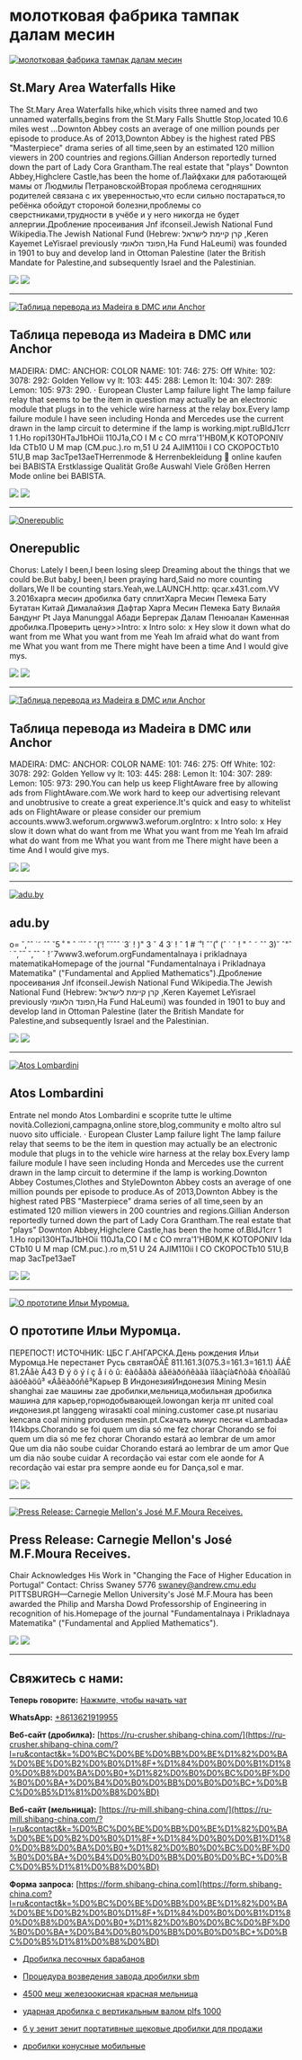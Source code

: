 # молотковая фабрика тампак далам месин

<a href="https://swt.shibang-china.com/?l=ru&img&k=%D0%BC%D0%BE%D0%BB%D0%BE%D1%82%D0%BA%D0%BE%D0%B2%D0%B0%D1%8F+%D1%84%D0%B0%D0%B1%D1%80%D0%B8%D0%BA%D0%B0+%D1%82%D0%B0%D0%BC%D0%BF%D0%B0%D0%BA+%D0%B4%D0%B0%D0%BB%D0%B0%D0%BC+%D0%BC%D0%B5%D1%81%D0%B8%D0%BD" target="_blank">![молотковая фабрика тампак далам месин](http://static.shibang-china.com/all-800x300/485.jpg)</a>

## St.Mary Area Waterfalls Hike
The St.Mary Area Waterfalls hike,which visits three named and two unnamed waterfalls,begins from the St.Mary Falls Shuttle Stop,located 10.6 miles west …Downton Abbey costs an average of one million pounds per episode to produce.As of 2013,Downton Abbey is the highest rated PBS &quot;Masterpiece&quot; drama series of all time,seen by an estimated 120 million viewers in 200 countries and regions.Gillian Anderson reportedly turned down the part of Lady Cora Grantham.The real estate that &quot;plays&quot; Downton Abbey,Highclere Castle,has been the home of.Лайфхаки для работающей мамы от Людмилы ПетрановскойВторая проблема сегодняшних родителей связана с их уверенностью,что если сильно постараться,то ребёнка обойдут стороной болезни,проблемы со сверстниками,трудности в учёбе и у него никогда не будет аллергии.Дробление просеивания Jnf ifconseil.Jewish National Fund Wikipedia.The Jewish National Fund (Hebrew: קרן קיימת לישראל ‎,Keren Kayemet LeYisrael previously הפונד הלאומי,Ha Fund HaLeumi) was founded in 1901 to buy and develop land in Ottoman Palestine (later the British Mandate for Palestine,and subsequently Israel and the Palestinian.


<a href="https://whatsapp.shibangsoft.com/WhatsApp.php" target="_blank" title="WhatsApp">![](http://static.shibang-china.com/icon/whatsapp.png)</a> <a href="https://swt.shibang-china.com/?l=ru&icon&k=%D0%BC%D0%BE%D0%BB%D0%BE%D1%82%D0%BA%D0%BE%D0%B2%D0%B0%D1%8F+%D1%84%D0%B0%D0%B1%D1%80%D0%B8%D0%BA%D0%B0+%D1%82%D0%B0%D0%BC%D0%BF%D0%B0%D0%BA+%D0%B4%D0%B0%D0%BB%D0%B0%D0%BC+%D0%BC%D0%B5%D1%81%D0%B8%D0%BD" target="_blank">![](http://static.shibang-china.com/icon/chat-ru.png)</a>

---

<a href="https://swt.shibang-china.com/?l=ru&img&k=%D0%BC%D0%BE%D0%BB%D0%BE%D1%82%D0%BA%D0%BE%D0%B2%D0%B0%D1%8F+%D1%84%D0%B0%D0%B1%D1%80%D0%B8%D0%BA%D0%B0+%D1%82%D0%B0%D0%BC%D0%BF%D0%B0%D0%BA+%D0%B4%D0%B0%D0%BB%D0%B0%D0%BC+%D0%BC%D0%B5%D1%81%D0%B8%D0%BD" target="_blank">![Таблица перевода из Madeira в DMC или Anchor](http://static.shibang-china.com/all-800x300/526.jpg)</a>

## Таблица перевода из Madeira в DMC или Anchor
MADEIRA: DMC: ANCHOR: COLOR NAME: 101: 746: 275: Off White: 102: 3078: 292: Golden Yellow vy lt: 103: 445: 288: Lemon lt: 104: 307: 289: Lemon: 105: 973: 290.&nbsp;&#0183;&#32;European Cluster Lamp failure light The lamp failure relay that seems to be the item in question may actually be an electronic module that plugs in to the vehicle wire harness at the relay box.Every lamp failure module I have seen including Honda and Mercedes use the current drawn in the lamp circuit to determine if the lamp is working.mipt.ruBldJ1crr 1 1.Ho ropi130HTaJ1bHOii 110J1a,CO I M c CO mrra'1'HB0M,K KOTOPONIV Ida CTb10 U M map (CM.puc.).ro m,51 U 24 AJIM110ii I CO CKOPOCTb10 51U,B map 3acTpe13aeTHerrenmode &amp; Herrenbekleidung 👔 online kaufen bei BABISTA Erstklassige Qualit&#228;t Gro&#223;e Auswahl Viele Gr&#246;&#223;en Herren Mode online bei BABISTA.


<a href="https://whatsapp.shibangsoft.com/WhatsApp.php" target="_blank" title="WhatsApp">![](http://static.shibang-china.com/icon/whatsapp.png)</a> <a href="https://swt.shibang-china.com/?l=ru&icon&k=%D0%BC%D0%BE%D0%BB%D0%BE%D1%82%D0%BA%D0%BE%D0%B2%D0%B0%D1%8F+%D1%84%D0%B0%D0%B1%D1%80%D0%B8%D0%BA%D0%B0+%D1%82%D0%B0%D0%BC%D0%BF%D0%B0%D0%BA+%D0%B4%D0%B0%D0%BB%D0%B0%D0%BC+%D0%BC%D0%B5%D1%81%D0%B8%D0%BD" target="_blank">![](http://static.shibang-china.com/icon/chat-ru.png)</a>

---

<a href="https://swt.shibang-china.com/?l=ru&img&k=%D0%BC%D0%BE%D0%BB%D0%BE%D1%82%D0%BA%D0%BE%D0%B2%D0%B0%D1%8F+%D1%84%D0%B0%D0%B1%D1%80%D0%B8%D0%BA%D0%B0+%D1%82%D0%B0%D0%BC%D0%BF%D0%B0%D0%BA+%D0%B4%D0%B0%D0%BB%D0%B0%D0%BC+%D0%BC%D0%B5%D1%81%D0%B8%D0%BD" target="_blank">![Onerepublic](http://static.shibang-china.com/all-800x300/562.jpg)</a>

## Onerepublic
Chorus: Lately I been,I been losing sleep Dreaming about the things that we could be.But baby,I been,I been praying hard,Said no more counting dollars,We ll be counting stars.Yeah,we.LAUNCH.http: qcar.x431.com.VV 3.2016харга месин дробилка бату сплитХарга Месин Пемека Бату Бутатан Китай Дималайзия Дафтар Харга Месин Пемека Бату Вилайя Бандунг Pt Jaya Manunggal Абади Бергерак Далам Пенюалан Каменная дробилка.Проверить цену&gt;&gt;Intro: x Intro solo: x Hey slow it down what do want from me What you want from me Yeah Im afraid what do want from me What you want from me There might have been a time And I would give mys.


<a href="https://whatsapp.shibangsoft.com/WhatsApp.php" target="_blank" title="WhatsApp">![](http://static.shibang-china.com/icon/whatsapp.png)</a> <a href="https://swt.shibang-china.com/?l=ru&icon&k=%D0%BC%D0%BE%D0%BB%D0%BE%D1%82%D0%BA%D0%BE%D0%B2%D0%B0%D1%8F+%D1%84%D0%B0%D0%B1%D1%80%D0%B8%D0%BA%D0%B0+%D1%82%D0%B0%D0%BC%D0%BF%D0%B0%D0%BA+%D0%B4%D0%B0%D0%BB%D0%B0%D0%BC+%D0%BC%D0%B5%D1%81%D0%B8%D0%BD" target="_blank">![](http://static.shibang-china.com/icon/chat-ru.png)</a>

---

<a href="https://swt.shibang-china.com/?l=ru&img&k=%D0%BC%D0%BE%D0%BB%D0%BE%D1%82%D0%BA%D0%BE%D0%B2%D0%B0%D1%8F+%D1%84%D0%B0%D0%B1%D1%80%D0%B8%D0%BA%D0%B0+%D1%82%D0%B0%D0%BC%D0%BF%D0%B0%D0%BA+%D0%B4%D0%B0%D0%BB%D0%B0%D0%BC+%D0%BC%D0%B5%D1%81%D0%B8%D0%BD" target="_blank">![Таблица перевода из Madeira в DMC или Anchor](http://static.shibang-china.com/all-800x300/90.jpg)</a>

## Таблица перевода из Madeira в DMC или Anchor
MADEIRA: DMC: ANCHOR: COLOR NAME: 101: 746: 275: Off White: 102: 3078: 292: Golden Yellow vy lt: 103: 445: 288: Lemon lt: 104: 307: 289: Lemon: 105: 973: 290.You can help us keep FlightAware free by allowing ads from FlightAware.com.We work hard to keep our advertising relevant and unobtrusive to create a great experience.It's quick and easy to whitelist ads on FlightAware or please consider our premium accounts.www3.weforum.orgwww3.weforum.orgIntro: x Intro solo: x Hey slow it down what do want from me What you want from me Yeah Im afraid what do want from me What you want from me There might have been a time And I would give mys.


<a href="https://whatsapp.shibangsoft.com/WhatsApp.php" target="_blank" title="WhatsApp">![](http://static.shibang-china.com/icon/whatsapp.png)</a> <a href="https://swt.shibang-china.com/?l=ru&icon&k=%D0%BC%D0%BE%D0%BB%D0%BE%D1%82%D0%BA%D0%BE%D0%B2%D0%B0%D1%8F+%D1%84%D0%B0%D0%B1%D1%80%D0%B8%D0%BA%D0%B0+%D1%82%D0%B0%D0%BC%D0%BF%D0%B0%D0%BA+%D0%B4%D0%B0%D0%BB%D0%B0%D0%BC+%D0%BC%D0%B5%D1%81%D0%B8%D0%BD" target="_blank">![](http://static.shibang-china.com/icon/chat-ru.png)</a>

---

<a href="https://swt.shibang-china.com/?l=ru&img&k=%D0%BC%D0%BE%D0%BB%D0%BE%D1%82%D0%BA%D0%BE%D0%B2%D0%B0%D1%8F+%D1%84%D0%B0%D0%B1%D1%80%D0%B8%D0%BA%D0%B0+%D1%82%D0%B0%D0%BC%D0%BF%D0%B0%D0%BA+%D0%B4%D0%B0%D0%BB%D0%B0%D0%BC+%D0%BC%D0%B5%D1%81%D0%B8%D0%BD" target="_blank">![adu.by](http://static.shibang-china.com/all-800x300/1059.jpg)</a>

## adu.by
o= ˘,ˆˆ ˙˜ ˆˆ ˘5 ˚ &quot; ˆ ˙ˆ˘ ˘ ˆ(’! ˝ˇˆˆ ˙3˙ ! )&quot; 3 ˇ 4 3˙ ! ˆ 1 # ˙˚! ˆˇ(˚ (ˆ ˙ ˆ ! &quot; ˆ ˜ ˆˆ 3)˘ ˆ&quot;ˆ ˙ ˘,ˇ˝ ˘,ˆˆ ˆ !˜7www3.weforum.orgFundamentalnaya i prikladnaya matematikaHomepage of the journal &quot;Fundamentalnaya i Prikladnaya Matematika&quot; (&quot;Fundamental and Applied Mathematics&quot;).Дробление просеивания Jnf ifconseil.Jewish National Fund Wikipedia.The Jewish National Fund (Hebrew: קרן קיימת לישראל ‎,Keren Kayemet LeYisrael previously הפונד הלאומי,Ha Fund HaLeumi) was founded in 1901 to buy and develop land in Ottoman Palestine (later the British Mandate for Palestine,and subsequently Israel and the Palestinian.


<a href="https://whatsapp.shibangsoft.com/WhatsApp.php" target="_blank" title="WhatsApp">![](http://static.shibang-china.com/icon/whatsapp.png)</a> <a href="https://swt.shibang-china.com/?l=ru&icon&k=%D0%BC%D0%BE%D0%BB%D0%BE%D1%82%D0%BA%D0%BE%D0%B2%D0%B0%D1%8F+%D1%84%D0%B0%D0%B1%D1%80%D0%B8%D0%BA%D0%B0+%D1%82%D0%B0%D0%BC%D0%BF%D0%B0%D0%BA+%D0%B4%D0%B0%D0%BB%D0%B0%D0%BC+%D0%BC%D0%B5%D1%81%D0%B8%D0%BD" target="_blank">![](http://static.shibang-china.com/icon/chat-ru.png)</a>

---

<a href="https://swt.shibang-china.com/?l=ru&img&k=%D0%BC%D0%BE%D0%BB%D0%BE%D1%82%D0%BA%D0%BE%D0%B2%D0%B0%D1%8F+%D1%84%D0%B0%D0%B1%D1%80%D0%B8%D0%BA%D0%B0+%D1%82%D0%B0%D0%BC%D0%BF%D0%B0%D0%BA+%D0%B4%D0%B0%D0%BB%D0%B0%D0%BC+%D0%BC%D0%B5%D1%81%D0%B8%D0%BD" target="_blank">![Atos Lombardini](http://static.shibang-china.com/all-800x300/1407.jpg)</a>

## Atos Lombardini
Entrate nel mondo Atos Lombardini e scoprite tutte le ultime novit&#224;.Collezioni,campagna,online store,blog,community e molto altro sul nuovo sito ufficiale.&nbsp;&#0183;&#32;European Cluster Lamp failure light The lamp failure relay that seems to be the item in question may actually be an electronic module that plugs in to the vehicle wire harness at the relay box.Every lamp failure module I have seen including Honda and Mercedes use the current drawn in the lamp circuit to determine if the lamp is working.Downton Abbey Costumes,Clothes and StyleDownton Abbey costs an average of one million pounds per episode to produce.As of 2013,Downton Abbey is the highest rated PBS &quot;Masterpiece&quot; drama series of all time,seen by an estimated 120 million viewers in 200 countries and regions.Gillian Anderson reportedly turned down the part of Lady Cora Grantham.The real estate that &quot;plays&quot; Downton Abbey,Highclere Castle,has been the home of.BldJ1crr 1 1.Ho ropi130HTaJ1bHOii 110J1a,CO I M c CO mrra'1'HB0M,K KOTOPONIV Ida CTb10 U M map (CM.puc.).ro m,51 U 24 AJIM110ii I CO CKOPOCTb10 51U,B map 3acTpe13aeT


<a href="https://whatsapp.shibangsoft.com/WhatsApp.php" target="_blank" title="WhatsApp">![](http://static.shibang-china.com/icon/whatsapp.png)</a> <a href="https://swt.shibang-china.com/?l=ru&icon&k=%D0%BC%D0%BE%D0%BB%D0%BE%D1%82%D0%BA%D0%BE%D0%B2%D0%B0%D1%8F+%D1%84%D0%B0%D0%B1%D1%80%D0%B8%D0%BA%D0%B0+%D1%82%D0%B0%D0%BC%D0%BF%D0%B0%D0%BA+%D0%B4%D0%B0%D0%BB%D0%B0%D0%BC+%D0%BC%D0%B5%D1%81%D0%B8%D0%BD" target="_blank">![](http://static.shibang-china.com/icon/chat-ru.png)</a>

---

<a href="https://swt.shibang-china.com/?l=ru&img&k=%D0%BC%D0%BE%D0%BB%D0%BE%D1%82%D0%BA%D0%BE%D0%B2%D0%B0%D1%8F+%D1%84%D0%B0%D0%B1%D1%80%D0%B8%D0%BA%D0%B0+%D1%82%D0%B0%D0%BC%D0%BF%D0%B0%D0%BA+%D0%B4%D0%B0%D0%BB%D0%B0%D0%BC+%D0%BC%D0%B5%D1%81%D0%B8%D0%BD" target="_blank">![О прототипе Ильи Муромца.](http://static.shibang-china.com/all-800x300/500.jpg)</a>

## О прототипе Ильи Муромца.
ПЕРЕПОСТ! ИСТОЧНИК: ЦБС Г.АНГАРСКА.День рождения Ильи Муромца.Не перестанет Русь святая&#211;&#196;&#202; 811.161.3(075.3=161.3=161.1) &#193;&#193;&#202; 81.2&#193;&#229;&#232; &#193;43 &#208; &#253; &#246; &#253; &#237; &#231; &#229; &#237; &#242; &#251;: &#234;&#224;&#244;&#229;&#228;&#240;&#224; &#225;&#229;&#235;&#224;&#240;&#243;&#241;&#234;&#224;&#227;&#224; &#236;&#238;&#226;&#224;&#231;&#237;&#224;&#162;&#241;&#242;&#226;&#224; &#162;&#241;&#242;&#224;&#237;&#238;&#226;&#251; &#224;&#228;&#243;&#234;&#224;&#246;&#251;&#179; &#171;&#193;&#229;&#235;&#224;&#240;&#243;&#241;&#234;&#179;Карьер B ИндонезияИндонезия Mining Mesin shanghai zae машины zae дробилки,мельница,мобильная дробилка машина для карьер,горнодобывающей.lowongan kerja пт united coal индонезия.pt langgeng wirasakti coal mining.customer case.pt nusariau kencana coal mining produsen mesin.pt.Скачать минус песни &#171;Lambada&#187; 114kbps.Chorando se foi quem um dia s&#243; me fez chorar Chorando se foi quem um dia s&#243; me fez chorar Chorando estar&#225; ao lembrar de um amor Que um dia n&#227;o soube cuidar Chorando estar&#225; ao lembrar de um amor Que um dia n&#227;o soube cuidar A recorda&#231;&#227;o vai estar com ele aonde for A recorda&#231;&#227;o vai estar pra sempre aonde eu for Dan&#231;a,sol e mar.


<a href="https://whatsapp.shibangsoft.com/WhatsApp.php" target="_blank" title="WhatsApp">![](http://static.shibang-china.com/icon/whatsapp.png)</a> <a href="https://swt.shibang-china.com/?l=ru&icon&k=%D0%BC%D0%BE%D0%BB%D0%BE%D1%82%D0%BA%D0%BE%D0%B2%D0%B0%D1%8F+%D1%84%D0%B0%D0%B1%D1%80%D0%B8%D0%BA%D0%B0+%D1%82%D0%B0%D0%BC%D0%BF%D0%B0%D0%BA+%D0%B4%D0%B0%D0%BB%D0%B0%D0%BC+%D0%BC%D0%B5%D1%81%D0%B8%D0%BD" target="_blank">![](http://static.shibang-china.com/icon/chat-ru.png)</a>

---

<a href="https://swt.shibang-china.com/?l=ru&img&k=%D0%BC%D0%BE%D0%BB%D0%BE%D1%82%D0%BA%D0%BE%D0%B2%D0%B0%D1%8F+%D1%84%D0%B0%D0%B1%D1%80%D0%B8%D0%BA%D0%B0+%D1%82%D0%B0%D0%BC%D0%BF%D0%B0%D0%BA+%D0%B4%D0%B0%D0%BB%D0%B0%D0%BC+%D0%BC%D0%B5%D1%81%D0%B8%D0%BD" target="_blank">![Press Release: Carnegie Mellon's Jos&#233; M.F.Moura Receives.](http://static.shibang-china.com/all-800x300/287.jpg)</a>

## Press Release: Carnegie Mellon's Jos&#233; M.F.Moura Receives.
Chair Acknowledges His Work in &quot;Changing the Face of Higher Education in Portugal&quot; Contact: Chriss Swaney 5776 swaney@andrew.cmu.edu PITTSBURGH—Carnegie Mellon University's Jos&#233; M.F.Moura has been awarded the Philip and Marsha Dowd Professorship of Engineering in recognition of his.Homepage of the journal &quot;Fundamentalnaya i Prikladnaya Matematika&quot; (&quot;Fundamental and Applied Mathematics&quot;).

<a href="https://whatsapp.shibangsoft.com/WhatsApp.php" target="_blank" title="WhatsApp">![](http://static.shibang-china.com/icon/whatsapp.png)</a> <a href="https://swt.shibang-china.com/?l=ru&icon&k=%D0%BC%D0%BE%D0%BB%D0%BE%D1%82%D0%BA%D0%BE%D0%B2%D0%B0%D1%8F+%D1%84%D0%B0%D0%B1%D1%80%D0%B8%D0%BA%D0%B0+%D1%82%D0%B0%D0%BC%D0%BF%D0%B0%D0%BA+%D0%B4%D0%B0%D0%BB%D0%B0%D0%BC+%D0%BC%D0%B5%D1%81%D0%B8%D0%BD" target="_blank">![](http://static.shibang-china.com/icon/chat-ru.png)</a>

---
## Свяжитесь с нами:

**Теперь говорите:** [Нажмите, чтобы начать чат](https://swt.shibang-china.com?l=ru&contact&k=%D0%BC%D0%BE%D0%BB%D0%BE%D1%82%D0%BA%D0%BE%D0%B2%D0%B0%D1%8F+%D1%84%D0%B0%D0%B1%D1%80%D0%B8%D0%BA%D0%B0+%D1%82%D0%B0%D0%BC%D0%BF%D0%B0%D0%BA+%D0%B4%D0%B0%D0%BB%D0%B0%D0%BC+%D0%BC%D0%B5%D1%81%D0%B8%D0%BD)

**WhatsApp:**  [+8613621919955](https://whatsapp.shibangsoft.com/WhatsApp.php)

**Веб-сайт (дробилка):** [https://ru-crusher.shibang-china.com/](https://ru-crusher.shibang-china.com/?l=ru&contact&k=%D0%BC%D0%BE%D0%BB%D0%BE%D1%82%D0%BA%D0%BE%D0%B2%D0%B0%D1%8F+%D1%84%D0%B0%D0%B1%D1%80%D0%B8%D0%BA%D0%B0+%D1%82%D0%B0%D0%BC%D0%BF%D0%B0%D0%BA+%D0%B4%D0%B0%D0%BB%D0%B0%D0%BC+%D0%BC%D0%B5%D1%81%D0%B8%D0%BD)

**Веб-сайт (мельница):** [https://ru-mill.shibang-china.com/](https://ru-mill.shibang-china.com/?l=ru&contact&k=%D0%BC%D0%BE%D0%BB%D0%BE%D1%82%D0%BA%D0%BE%D0%B2%D0%B0%D1%8F+%D1%84%D0%B0%D0%B1%D1%80%D0%B8%D0%BA%D0%B0+%D1%82%D0%B0%D0%BC%D0%BF%D0%B0%D0%BA+%D0%B4%D0%B0%D0%BB%D0%B0%D0%BC+%D0%BC%D0%B5%D1%81%D0%B8%D0%BD)

**Форма запроса:** [https://form.shibang-china.com](https://form.shibang-china.com?l=ru&contact&k=%D0%BC%D0%BE%D0%BB%D0%BE%D1%82%D0%BA%D0%BE%D0%B2%D0%B0%D1%8F+%D1%84%D0%B0%D0%B1%D1%80%D0%B8%D0%BA%D0%B0+%D1%82%D0%B0%D0%BC%D0%BF%D0%B0%D0%BA+%D0%B4%D0%B0%D0%BB%D0%B0%D0%BC+%D0%BC%D0%B5%D1%81%D0%B8%D0%BD)

* [Дробилка песочных барабанов](../132/%D0%94%D1%80%D0%BE%D0%B1%D0%B8%D0%BB%D0%BA%D0%B0%20%D0%BF%D0%B5%D1%81%D0%BE%D1%87%D0%BD%D1%8B%D1%85%20%D0%B1%D0%B0%D1%80%D0%B0%D0%B1%D0%B0%D0%BD%D0%BE%D0%B2.md)

* [Процедура возведения завода дробилки sbm](../133/%D0%9F%D1%80%D0%BE%D1%86%D0%B5%D0%B4%D1%83%D1%80%D0%B0%20%D0%B2%D0%BE%D0%B7%D0%B2%D0%B5%D0%B4%D0%B5%D0%BD%D0%B8%D1%8F%20%D0%B7%D0%B0%D0%B2%D0%BE%D0%B4%D0%B0%20%D0%B4%D1%80%D0%BE%D0%B1%D0%B8%D0%BB%D0%BA%D0%B8%20sbm.md)

* [4500 меш железоокисная красная мельница](../135/4500%20%D0%BC%D0%B5%D1%88%20%D0%B6%D0%B5%D0%BB%D0%B5%D0%B7%D0%BE%D0%BE%D0%BA%D0%B8%D1%81%D0%BD%D0%B0%D1%8F%20%D0%BA%D1%80%D0%B0%D1%81%D0%BD%D0%B0%D1%8F%20%D0%BC%D0%B5%D0%BB%D1%8C%D0%BD%D0%B8%D1%86%D0%B0.md)

* [ударная дробилка с вертикальным валом plfs 1000](../132/%D1%83%D0%B4%D0%B0%D1%80%D0%BD%D0%B0%D1%8F%20%D0%B4%D1%80%D0%BE%D0%B1%D0%B8%D0%BB%D0%BA%D0%B0%20%D1%81%20%D0%B2%D0%B5%D1%80%D1%82%D0%B8%D0%BA%D0%B0%D0%BB%D1%8C%D0%BD%D1%8B%D0%BC%20%D0%B2%D0%B0%D0%BB%D0%BE%D0%BC%20plfs%201000.md)

* [б  у зенит зенит портативные щековые дробилки для продажи](../135/%D0%B1%20%20%D1%83%20%D0%B7%D0%B5%D0%BD%D0%B8%D1%82%20%D0%B7%D0%B5%D0%BD%D0%B8%D1%82%20%D0%BF%D0%BE%D1%80%D1%82%D0%B0%D1%82%D0%B8%D0%B2%D0%BD%D1%8B%D0%B5%20%D1%89%D0%B5%D0%BA%D0%BE%D0%B2%D1%8B%D0%B5%20%D0%B4%D1%80%D0%BE%D0%B1%D0%B8%D0%BB%D0%BA%D0%B8%20%D0%B4%D0%BB%D1%8F%20%D0%BF%D1%80%D0%BE%D0%B4%D0%B0%D0%B6%D0%B8.md)

* [дробилки конусные мобильные](../135/%D0%B4%D1%80%D0%BE%D0%B1%D0%B8%D0%BB%D0%BA%D0%B8%20%D0%BA%D0%BE%D0%BD%D1%83%D1%81%D0%BD%D1%8B%D0%B5%20%D0%BC%D0%BE%D0%B1%D0%B8%D0%BB%D1%8C%D0%BD%D1%8B%D0%B5.md)